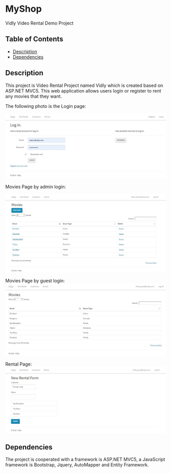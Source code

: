 # MyShop
Vidly Video Rental Demo Project

## Table of Contents

* [Description](#Description)
* [Dependencies](#Dependencies)

## Description

This project is Video Rental Project named Vidly which is created based on ASP.NET MVC5. This web application allows users login or register to rent any movies that they want. 

The following photo is the Login page:

![alt text](images/LoginPage.JPG)

Movies Page by admin login:

![alt text](images/MovieAdmin.JPG)

Movies Page by guest login:
![alt text](images/MovieGuest.JPG)

Rental Page:
![alt text](images/RentalPage.JPG)


## Dependencies

The project is cooperated with a framework is ASP.NET MVC5, a JavaScript framework is Bootstrap, Jquery, AutoMapper and Entity Framework.
